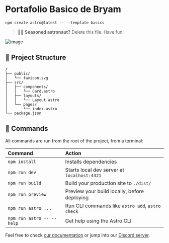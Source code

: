 # Portafolio Basico de Bryam

```text
npm create astro@latest -- --template basics
```
> 🧑‍🚀 **Seasoned astronaut?** Delete this file. Have fun!

![image](https://github.com/user-attachments/assets/2043b21b-93e3-4ebf-8a42-66fac4f0e4a6)

## 🚀 Project Structure

```text
/
├── public/
│   └── favicon.svg
├── src/
│   ├── components/
│   │   └── Card.astro
│   ├── layouts/
│   │   └── Layout.astro
│   └── pages/
│       └── index.astro
└── package.json
```
## 🧞 Commands

All commands are run from the root of the project, from a terminal:

| Command                   | Action                                           |
| :------------------------ | :----------------------------------------------- |
| `npm install`             | Installs dependencies                            |
| `npm run dev`             | Starts local dev server at `localhost:4321`      |
| `npm run build`           | Build your production site to `./dist/`          |
| `npm run preview`         | Preview your build locally, before deploying     |
| `npm run astro ...`       | Run CLI commands like `astro add`, `astro check` |
| `npm run astro -- --help` | Get help using the Astro CLI                     |

Feel free to check [our documentation](https://docs.astro.build) or jump into our [Discord server](https://astro.build/chat).
